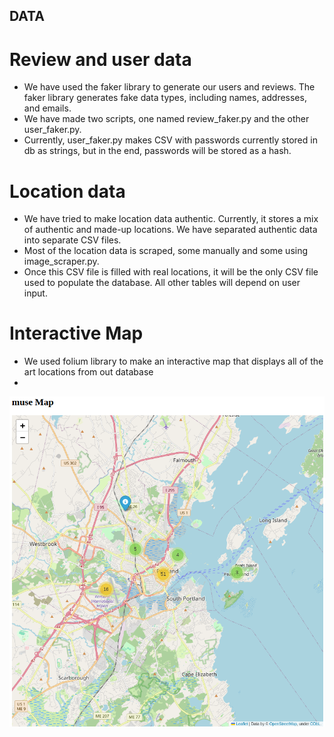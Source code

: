 ## DATA

# Review and user data
- We have used the faker library to generate our users and reviews. The faker library generates fake data types, including names, addresses, and emails. 
- We have made two scripts, one named review_faker.py and the other user_faker.py.
- Currently, user_faker.py makes CSV with passwords currently stored in db as strings, but in the end, passwords will be stored as a hash.
 
# Location data

- We have tried to make location data authentic. Currently, it stores a mix of authentic and made-up locations. We have separated authentic data into separate CSV files.
- Most of the location data is scraped, some manually and some using image_scraper.py.
- Once this CSV file is filled with real locations, it will be the only CSV file used to populate the database. All other tables will depend on user input.

# Interactive Map
- We used folium library to make an interactive map that displays all of the art locations from out database
- 
![map_done.png](map_done.png)